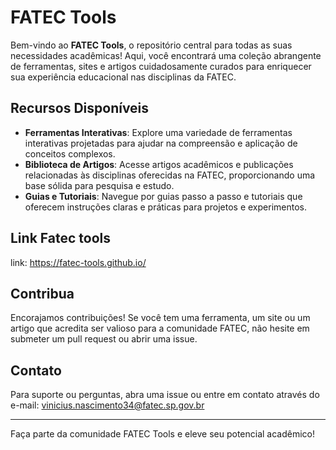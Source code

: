 # FATEC Tools

Bem-vindo ao **FATEC Tools**, o repositório central para todas as suas necessidades acadêmicas! Aqui, você encontrará uma coleção abrangente de ferramentas, sites e artigos cuidadosamente curados para enriquecer sua experiência educacional nas disciplinas da FATEC.

## Recursos Disponíveis

- **Ferramentas Interativas**: Explore uma variedade de ferramentas interativas projetadas para ajudar na compreensão e aplicação de conceitos complexos.
- **Biblioteca de Artigos**: Acesse artigos acadêmicos e publicações relacionadas às disciplinas oferecidas na FATEC, proporcionando uma base sólida para pesquisa e estudo.
- **Guias e Tutoriais**: Navegue por guias passo a passo e tutoriais que oferecem instruções claras e práticas para projetos e experimentos.

## Link Fatec tools

link: https://fatec-tools.github.io/

## Contribua

Encorajamos contribuições! Se você tem uma ferramenta, um site ou um artigo que acredita ser valioso para a comunidade FATEC, não hesite em submeter um pull request ou abrir uma issue.

## Contato

Para suporte ou perguntas, abra uma issue ou entre em contato através do e-mail: vinicius.nascimento34@fatec.sp.gov.br

---

Faça parte da comunidade FATEC Tools e eleve seu potencial acadêmico!

